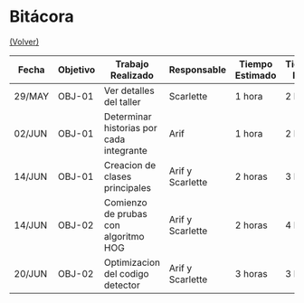 # Bitácora

[(Volver)](../README.md)

| Fecha  | Objetivo  | Trabajo Realizado | Responsable | Tiempo Estimado | Tiempo Real |
|--------|-----------|-------------------|-------------|-----------------|-------------|
|29/MAY| OBJ-01| Ver detalles del taller| Scarlette  | 1 hora  | 2 horas|
|02/JUN|  OBJ-01| Determinar historias por cada integrante| Arif| 1 hora| 2 horas |
|14/JUN| OBJ-01| Creacion de clases principales| Arif y Scarlette|2 horas| 3 horas|
|14/JUN| OBJ-02| Comienzo de prubas con algoritmo HOG| Arif y Scarlette| 2 horas| 4 horas|
|20/JUN| OBJ-02| Optimizacion del codigo detector| Arif y Scarlette| 3 horas| 3 horas|